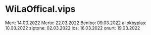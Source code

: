 # WiLaOffical.vips
Mert: 14.03.2022
Mertx: 22.03.2022
Benibo: 09.03.2022
aliokbyplas: 10.03.2022
ziptone: 02.03.2022
ics: 16.03.2022
onurt: 19.03.2022
